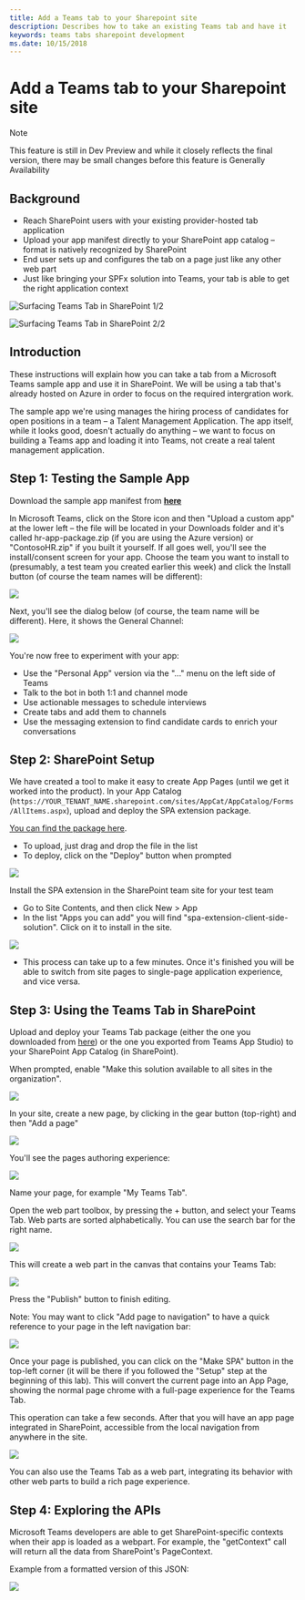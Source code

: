```yaml
---
title: Add a Teams tab to your Sharepoint site
description: Describes how to take an existing Teams tab and have it 
keywords: teams tabs sharepoint development
ms.date: 10/15/2018
---
```


# Add a Teams tab to your Sharepoint site

> [!Note]
> This feature is still in Dev Preview and while it closely reflects the final version, there may be small changes before this feature is Generally Availability

## Background

- Reach SharePoint users with your existing provider-hosted tab application
- Upload your app manifest directly to your SharePoint app catalog – format is natively recognized by SharePoint​
- End user sets up and configures the tab on a page just like any other web part​
- Just like bringing your SPFx solution into Teams, your tab is able to get the right application context

![Surfacing Teams Tab in SharePoint 1/2](~/assets/images/tabs/tabs-in-sharepoint/image082.png)

![Surfacing Teams Tab in SharePoint 2/2](~/assets/images/tabs/tabs-in-sharepoint/image083.png)

## Introduction

These instructions will explain how you can take a tab from a Microsoft Teams sample app and use it in SharePoint. We will be using a tab that's already hosted on Azure in order to focus on the required intergration work.

The sample app we're using manages the hiring process of candidates for open positions in a team – a Talent Management Application. The app itself, while it looks good, doesn't actually do anything – we want to focus on building a Teams app and loading it into Teams, not create a real talent management application.

## Step 1: Testing the Sample App

Download the sample app manifest from [**here**](https://github.com/billbliss/microsoft-teams-sample-talent-acquisition/raw/master/TeamsAppPackages/hr-app-package.zip)

In Microsoft Teams, click on the Store icon and then "Upload a custom app" at the lower left – the file will be located in your Downloads folder and it's called hr-app-package.zip (if you are using the Azure version) or "ContosoHR.zip" if you built it yourself. If all goes well, you'll see the install/consent screen for your app. Choose the team you want to install to (presumably, a test team you created earlier this week) and click the Install button (of course the team names will be different):

![](~/assets/images/tabs/tabs-in-sharepoint/image057.png)

Next, you'll see the dialog below (of course, the team name will be different). Here, it shows the General Channel:

![](~/assets/images/tabs/tabs-in-sharepoint/image059.png)

You're now free to experiment with your app:

- Use the "Personal App" version via the "..." menu on the left side of Teams
- Talk to the bot in both 1:1 and channel mode
- Use actionable messages to schedule interviews
- Create tabs and add them to channels
- Use the messaging extension to find candidate cards to enrich your conversations

## Step 2: SharePoint Setup

We have created a tool to make it easy to create App Pages (until we get it worked into the product). In your App Catalog (`https://YOUR_TENANT_NAME.sharepoint.com/sites/AppCat/AppCatalog/Forms/AllItems.aspx`), upload and deploy the SPA extension package.

[You can find the package here](https://microsoft.sharepoint-df.com/:u:/t/TeamsDevKitchen/EfMg48rpcNhDmRKFEc9IP_UB0obEd_RDg1TmmVwR3bWUcQ?e=umeuIF).

- To upload, just drag and drop the file in the list
- To deploy, click on the "Deploy" button when prompted

![](~/assets/images/tabs/tabs-in-sharepoint/image061.png)

Install the SPA extension in the SharePoint team site for your test team

- Go to Site Contents, and then click New > App
- In the list "Apps you can add" you will find "spa-extension-client-side-solution". Click on it to install in the site.

![](~/assets/images/tabs/tabs-in-sharepoint/image063.png)

- This process can take up to a few minutes. Once it's finished you will be able to switch from site pages to single-page application experience, and vice versa.

## Step 3: Using the Teams Tab in SharePoint

Upload and deploy your Teams Tab package (either the one you downloaded from [here](https://github.com/billbliss/microsoft-teams-sample-talent-acquisition/blob/master/TeamsAppPackages/TalentMgmt-Azure.zip?raw=true)) or the one you exported from Teams App Studio) to your SharePoint App Catalog (in SharePoint).

When prompted, enable "Make this solution available to all sites in the organization".

![](~/assets/images/tabs/tabs-in-sharepoint/image065.png)

In your site, create a new page, by clicking in the gear button (top-right) and then "Add a page"

![](~/assets/images/tabs/tabs-in-sharepoint/image066.png)

You'll see the pages authoring experience:

![](~/assets/images/tabs/tabs-in-sharepoint/image067.png)

Name your page, for example "My Teams Tab".

Open the web part toolbox, by pressing the + button, and select your Teams Tab. Web parts are sorted alphabetically. You can use the search bar for the right name.

![](~/assets/images/tabs/tabs-in-sharepoint/image069.png)

This will create a web part in the canvas that contains your Teams Tab:

![](~/assets/images/tabs/tabs-in-sharepoint/image071.png)

Press the "Publish" button to finish editing.

Note: You may want to click "Add page to navigation" to have a quick reference to your page in the left navigation bar:

![](~/assets/images/tabs/tabs-in-sharepoint/image073.png)

Once your page is published, you can click on the "Make SPA" button in the top-left corner (it will be there if you followed the "Setup" step at the beginning of this lab). This will convert the current page into an App Page, showing the normal page chrome with a full-page experience for the Teams Tab.

This operation can take a few seconds. After that you will have an app page integrated in SharePoint, accessible from the local navigation from anywhere in the site.

![](~/assets/images/tabs/tabs-in-sharepoint/image075.png)

You can also use the Teams Tab as a web part, integrating its behavior with other web parts to build a rich page experience.

## Step 4: Exploring the APIs

Microsoft Teams developers are able to get SharePoint-specific contexts when their app is loaded as a webpart. For example, the "getContext" call will return all the data from SharePoint's PageContext.

Example from a formatted version of this JSON:

![](~/assets/images/tabs/tabs-in-sharepoint/image081.png)